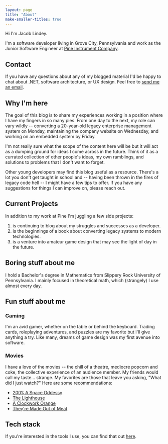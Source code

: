 ```yaml
---
layout: page
title: "About"
make-smaller-titles: true
---
```


Hi I'm Jacob Lindey.

I'm a software developer living in Grove City, Pennsylvania and work as the Junior Software Engineer at [Pine Instrument Company]().

## Contact

If you have any questions about any of my blogged material I'd be happy to chat about .NET, software architecture, or UX design. Feel free to [send me an email]().

## Why I'm here

The goal of this blog is to share my experiences working in a position where I have my fingers in so many pies. From one day to the next, my role can vary wildly -- converting a 20-year-old legacy enterprise management system on Monday, maintaining the company website on Wednesday, and working on an embedded system by Friday.

I'm not really sure what the scope of the content here will be but it will act as a dumping ground for ideas I come across in the future. Think of it as a currated collection of other people's ideas, my own ramblings, and solutions to problems that I don't want to forget.

Other young developers may find this blog useful as a resource. There's a lot you don't get taught in school and -- having been thrown in the fires of legacy code hell -- I might have a few tips to offer. If you have any suggestions for things I can improve on, please reach out.

## Current Projects

In addition to my work at Pine I'm juggling a few side projects:

1. is continuing to blog about my struggles and successes as a developer.
2. is the beginnings of a book about converting legacy systems to modern technologies.
3. is a venture into amateur game design that may see the light of day in the future.

## Boring stuff about me

I hold a Bachelor's degree in Mathematics from Slippery Rock University of Pennsylvania. I mainly focused in theoretical math, which (strangely) I use almost every day.

## Fun stuff about me

### Gaming

I'm an avid gamer, whether on the table or behind the keyboard. Trading cards, roleplaying adventures, and puzzles are my favorite but I'll give anything a try. Like many, dreams of game design was my first avenue into software.

### Movies

I have a love of the movies -- the chill of a theatre, mediocre popcorn and coke, the collective experience of an audience member. My friends would call my taste... strange. My favorites are those that leave you asking, "What did I just watch?" Here are some recommendations:

- [2001: A Space Oddessy]() 
- [The Lighthouse]()
- [A Clockwork Orange]()
- [They're Made Out of Meat](https://www.youtube.com/watch?v=7tScAyNaRdQ)

## Tech stack

If you're interested in the tools I use, you can find that out [here]().


